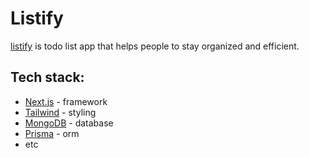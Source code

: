 # Listify

[listify](https://nextjs.org/) is todo list app that helps people to stay organized and efficient.

## Tech stack:

- [Next.js](https://nextjs.org/) - framework
- [Tailwind](https://tailwindcss.com/) - styling
- [MongoDB](https://www.mongodb.com/) - database
- [Prisma](https://www.prisma.io/) - orm
- etc



